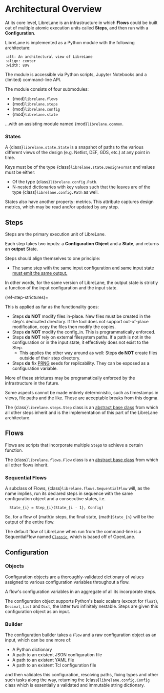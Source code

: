 # Architectural Overview

At its core level, LibreLane is an infrastructure in which **Flows** could be
built out of multiple atomic execution units called **Steps**, and then run with
a **Configuration**.

LibreLane is implemented as a Python module with the following architecture:

```{image} ./architecture.svg
:alt: An architectural view of LibreLane
:align: center
:width: 80%
```

The module is accessible via Python scripts, Jupyter Notebooks and a (limited)
command-line API.

The module consists of four submodules:

* {mod}`librelane.flows`
* {mod}`librelane.steps`
* {mod}`librelane.config`
* {mod}`librelane.state`

…with an assisting module named {mod}`librelane.common`.

### States

A {class}`librelane.state.State` is a snapshot of paths to the various different
views of the design (e.g. Netlist, DEF, GDS, etc.) at any point in time.

Keys must be of the type {class}`librelane.state.DesignFormat` and values must
be either:

* Of the type {class}`librelane.config.Path`.
* N-nested dictionaries with key values such that the leaves are of the type
  {class}`librelane.config.Path` as well.

States also have another property: metrics. This attribute captures design
metrics, which may be read and/or updated by any step.

## Steps

Steps are the primary execution unit of LibreLane.

Each step takes two inputs: a **Configuration Object** and a **State**, and
returns an **output** State.

Steps should align themselves to one principle:

* <u>The same step with the same input configuration and same input state must
  emit the same output.</u>

In other words, for the same version of LibreLane, the output state is strictly
a function of the input configuration and the input state.

(ref-step-strictures)=

This is applied as far as the functionality goes:

* Steps **do NOT** modify files in-place. New files must be created in the
  step's dedicated directory. If the tool does not support out-of-place
  modification, copy the files then modify the copies.
* Steps **do NOT** modify the config_in. This is programmatically enforced.
* Steps **do NOT** rely on external filesystem paths. If a path is not in the
  configuration or in the input state, it effectively does not exist to the
  Step.
  * This applies the other way around as well: Steps **do NOT** create files
    outside of their step directory.
* Steps **do** fix
  [PRNG](https://en.wikipedia.org/wiki/Pseudorandom_number_generator) seeds for
  replicability. They can be exposed as a configuration variable.

More of these strictures may be programatically enforced by the infrastructure
in the future.

Some aspects cannot be made entirely deterministic, such as timestamps in views,
file paths and the like. These are acceptable breaks from this dogma.

The {class}`librelane.steps.Step` class is an
[abstract base class](https://docs.python.org/3/glossary.html#term-abstract-base-class)
from which all other steps inherit and is the implementation of this part of the
LibreLane architecture.

## Flows

Flows are scripts that incorporate multiple `Step`s to achieve a certain
function.

The {class}`librelane.flows.Flow` class is an
[abstract base class](https://docs.python.org/3/glossary.html#term-abstract-base-class)
from which all other flows inherit.

### Sequential Flows

A subclass of Flows, {class}`librelane.flows.SequentialFlow` will, as the name
implies, run its declared steps in sequence with the same configuration object
and a consecutive states, i.e.

```{math}
  State_{i} = Step_{i}(State_{i - 1}, Config)
```

So, for a flow of {math}`n` steps, the final state, {math}`State_{n}` will be
the output of the entire flow.

The default flow of LibreLane when run from the command-line is a SequentialFlow
named [`Classic`](./flows.md#classic), which is based off of OpenLane.

## Configuration

### Objects

Configuration objects are a thoroughly-validated dictionary of values assigned
to various configuration variables throughout a flow.

A flow's configuration variables in an aggregate of all its incorporate steps.

The configuration object supports Python's basic scalars (except for `float`),
`Decimal`, `List` and `Dict`, the latter two infinitely nestable. Steps are
given this configuration object as an input.

### Builder

The configuration builder takes a `Flow` and a raw configuration object as an
input, which can be one more of:

* A Python dictionary
* A path to an existent JSON configuration file
* A path to an existent YAML file
* A path to an existent Tcl configuration file

and then validates this configuration, resolving paths, fixing types and other
such tasks along the way, returning the {class}`librelane.config.Config` class
which is essentially a validated and immutable string dictionary.
